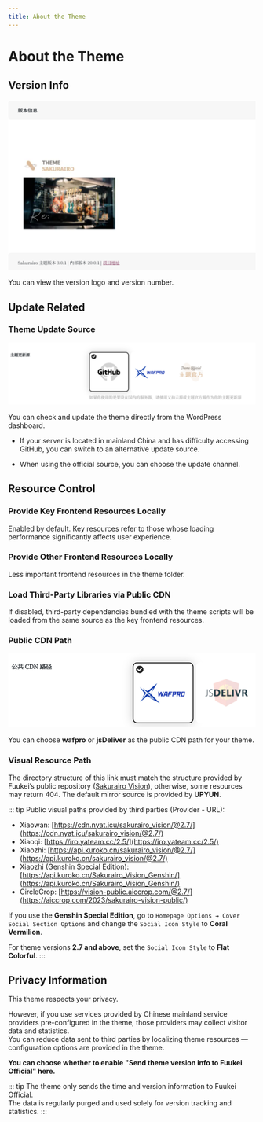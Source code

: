 ```yaml
---
title: About the Theme
---
```


# About the Theme <Badge type="tip" text="v3.0" />

## Version Info

![](/about_theme/ver_info.png)

You can view the version logo and version number.

## Update Related

### Theme Update Source

![](/about_theme/upgrade_source.png)

You can check and update the theme directly from the WordPress dashboard.

- If your server is located in mainland China and has difficulty accessing GitHub, you can switch to an alternative update source.

- When using the official source, you can choose the update channel.

## Resource Control

### Provide Key Frontend Resources Locally

Enabled by default. Key resources refer to those whose loading performance significantly affects user experience.

### Provide Other Frontend Resources Locally

Less important frontend resources in the theme folder.

### Load Third-Party Libraries via Public CDN

If disabled, third-party dependencies bundled with the theme scripts will be loaded from the same source as the key frontend resources.

### Public CDN Path

![](/about_theme/public_cdn.png)

You can choose **wafpro** or **jsDeliver** as the public CDN path for your theme.

### Visual Resource Path

The directory structure of this link must match the structure provided by Fuukei’s public repository ([Sakurairo Vision](https://github.com/Fuukei/Sakurairo_Vision)), otherwise, some resources may return 404. The default mirror source is provided by **UPYUN**.

::: tip Public visual paths provided by third parties (Provider - URL):

- Xiaowan: [https://cdn.nyat.icu/sakurairo_vision/@2.7/](https://cdn.nyat.icu/sakurairo_vision/@2.7/)
- Xiaoqi: [https://iro.yateam.cc/2.5/](https://iro.yateam.cc/2.5/)
- Xiaozhi: [https://api.kuroko.cn/sakurairo_vision/@2.7/](https://api.kuroko.cn/sakurairo_vision/@2.7/)
- Xiaozhi (Genshin Special Edition): [https://api.kuroko.cn/Sakurairo_Vision_Genshin/](https://api.kuroko.cn/Sakurairo_Vision_Genshin/)
- CircleCrop: [https://vision-public.aiccrop.com/@2.7/](https://aiccrop.com/2023/sakurairo-vision-public/)

If you use the **Genshin Special Edition**, go to `Homepage Options → Cover Social Section Options` and change the `Social Icon Style` to **Coral Vermilion**.

For theme versions **2.7 and above**, set the `Social Icon Style` to **Flat Colorful**.
:::

## Privacy Information

This theme respects your privacy.

However, if you use services provided by Chinese mainland service providers pre-configured in the theme, those providers may collect visitor data and statistics.  
You can reduce data sent to third parties by localizing theme resources — configuration options are provided in the theme.

**You can choose whether to enable "Send theme version info to Fuukei Official" here.**

::: tip
The theme only sends the time and version information to Fuukei Official.  
The data is regularly purged and used solely for version tracking and statistics.
:::
